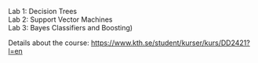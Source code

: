 Lab 1: Decision Trees \
Lab 2: Support Vector Machines \
Lab 3: Bayes Classifiers and Boosting)

Details about the course: https://www.kth.se/student/kurser/kurs/DD2421?l=en
